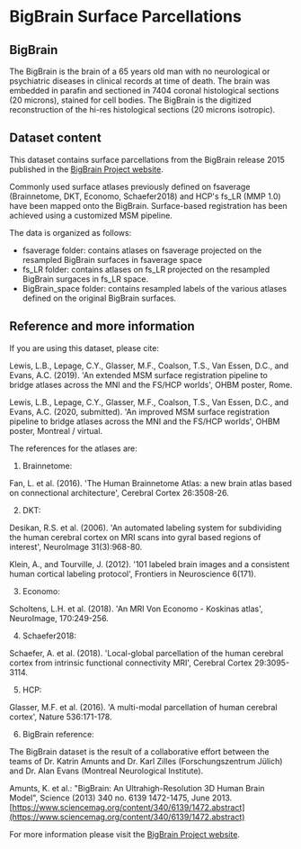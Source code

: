 # BigBrain Surface Parcellations

## BigBrain

The BigBrain is the brain of a 65 years old man with no neurological or psychiatric
diseases in clinical records at time of death. The brain was embedded in parafin and
sectioned in 7404 coronal histological sections (20 microns), stained for cell bodies.
The BigBrain is the digitized reconstruction of the hi-res histological sections 
(20 microns isotropic).

## Dataset content

This dataset contains surface parcellations from the BigBrain release 2015 
published in the [BigBrain Project website](https://bigbrainproject.org).

Commonly used surface atlases previously defined on fsaverage (Brainnetome, DKT, Economo, Schaefer2018) and HCP's fs_LR (MMP 1.0) have been mapped onto the BigBrain. Surface-based registration has been achieved using a customized MSM pipeline. 

The data is organized as follows:

- fsaverage folder: contains atlases on fsaverage projected on the resampled BigBrain surfaces in fsaverage space
- fs_LR folder: contains atlases on fs_LR projected on the resampled BigBrain surgaces in fs_LR space.
- BigBrain_space folder: contains resampled labels of the various atlases defined on the original BigBrain surfaces.

## Reference and more information

If you are using this dataset, please cite:

Lewis, L.B., Lepage, C.Y., Glasser, M.F., Coalson, T.S., Van Essen, D.C., 
and Evans, A.C. (2019). 'An extended MSM surface registration pipeline to 
bridge atlases across the MNI and the FS/HCP worlds', OHBM poster, Rome.

Lewis, L.B., Lepage, C.Y., Glasser, M.F., Coalson, T.S., Van Essen, D.C.,
and Evans, A.C. (2020, submitted). 'An improved MSM surface registration 
pipeline to bridge atlases across the MNI and the FS/HCP worlds', OHBM poster, 
Montreal / virtual.

The references for the atlases are:

1) Brainnetome:

Fan, L. et al. (2016). 'The Human Brainnetome Atlas: a new brain atlas 
based on connectional architecture', Cerebral Cortex 26:3508-26.


2) DKT:

Desikan, R.S. et al. (2006). 'An automated labeling system for subdividing 
the human cerebral cortex on MRI scans into gyral based regions of interest', 
NeuroImage 31(3):968-80.

Klein, A., and Tourville, J. (2012). '101 labeled brain images and a consistent 
human cortical labeling protocol', Frontiers in Neuroscience 6(171).


3) Economo:

Scholtens, L.H. et al. (2018). 'An MRI Von Economo - Koskinas atlas', NeuroImage, 
170:249-256.


4) Schaefer2018:

Schaefer, A. et al. (2018). 'Local-global parcellation of the human cerebral 
cortex from intrinsic functional connectivity MRI', Cerebral Cortex 29:3095-3114.

5) HCP:

Glasser, M.F. et al. (2016). 'A multi-modal parcellation of human cerebral 
cortex', Nature 536:171-178.

6) BigBrain reference:

The BigBrain dataset is the result of a collaborative effort between the
teams of Dr. Katrin Amunts and Dr. Karl Zilles (Forschungszentrum Jülich)
and Dr. Alan Evans (Montreal Neurological Institute). 

Amunts, K. et al.: "BigBrain: An Ultrahigh-Resolution 3D Human
Brain Model", Science (2013) 340 no. 6139 1472-1475, June 2013.
[https://www.sciencemag.org/content/340/6139/1472.abstract](https://www.sciencemag.org/content/340/6139/1472.abstract)


For more information please visit the [BigBrain Project website](https://bigbrainproject.org).
